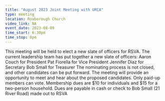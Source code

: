 ```yaml
---
title: "August 2023 Joint Meeting with URCA"
type: meeting
location: Roxborough Church
video_link: NA
event_date: 2023-08-09
time_start: 6:30pm
time_stop: 8pm
---
```


This meeting will be held to elect a new slate of officers for RSVA.
The current leadership team has put together a new slate of officers:
Aaron Couch for President
Pat Fiorella for Vice President
Jennifer Diaz for Secretary
Bob Small for Treasurer
The nominating process is not closed, and other candidates
can be put forward. The meeting will provide an opportunity
to meet and hear about the proposed candidates.
Only paid-up members can vote.
Membership dues are $10 for individuals and $15 for a
two-person household. Dues are payable in cash or
check to Bob Small (21 River Road) made out to RSVA
